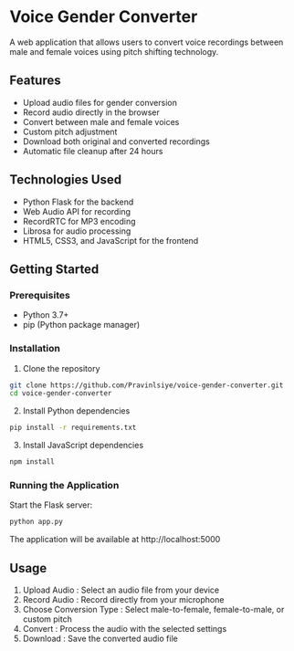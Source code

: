 # Voice Gender Converter

A web application that allows users to convert voice recordings between male and female voices using pitch shifting technology.

## Features

- Upload audio files for gender conversion
- Record audio directly in the browser
- Convert between male and female voices
- Custom pitch adjustment
- Download both original and converted recordings
- Automatic file cleanup after 24 hours

## Technologies Used

- Python Flask for the backend
- Web Audio API for recording
- RecordRTC for MP3 encoding
- Librosa for audio processing
- HTML5, CSS3, and JavaScript for the frontend

## Getting Started

### Prerequisites

- Python 3.7+
- pip (Python package manager)

### Installation

1. Clone the repository
```bash
git clone https://github.com/Pravinlsiye/voice-gender-converter.git
cd voice-gender-converter
 ```

2. Install Python dependencies
```bash
pip install -r requirements.txt
 ```

3. Install JavaScript dependencies
```bash
npm install
 ```

### Running the Application
Start the Flask server:

```bash
python app.py
 ```

The application will be available at http://localhost:5000

## Usage
1. Upload Audio : Select an audio file from your device
2. Record Audio : Record directly from your microphone
3. Choose Conversion Type : Select male-to-female, female-to-male, or custom pitch
4. Convert : Process the audio with the selected settings
5. Download : Save the converted audio file